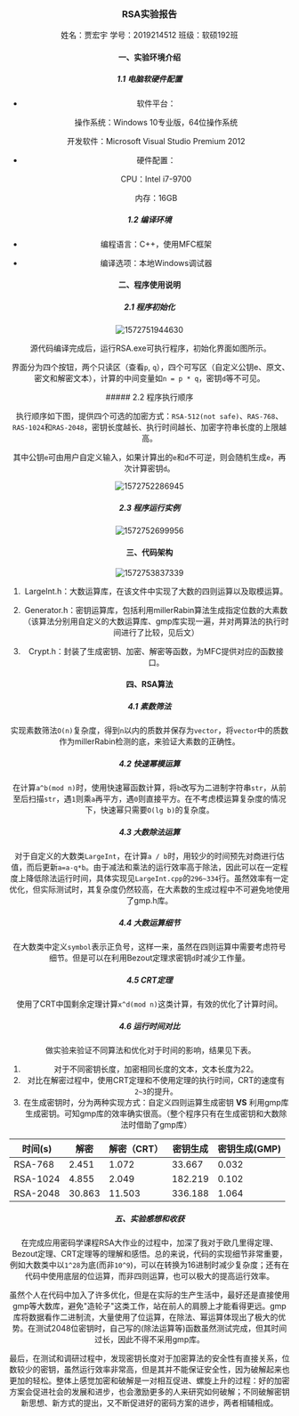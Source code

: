 ### <center>RSA实验报告

<center>姓名：贾宏宇	学号：2019214512	班级：软硕192班

#### 一、实验环境介绍

##### 1.1 电脑软硬件配置

- 软件平台：

  操作系统：Windows 10专业版，64位操作系统

  开发软件：Microsoft Visual Studio Premium 2012​	

- 硬件配置：

  CPU：Intel i7-9700

  内存：16GB

##### 1.2 编译环境

- 编程语言：C++，使用MFC框架

- 编译选项：本地Windows调试器

#### 二、程序使用说明

##### 2.1 程序初始化

![1572751944630](pic\1572751944630.png)

​		源代码编译完成后，运行RSA.exe可执行程序，初始化界面如图所示。

​		界面分为四个按钮，两个只读区（查看`p`, `q`），四个可写区（自定义公钥e、原文、密文和解密文本），计算的中间变量如`n = p * q`，密钥`d`等不可见。

<div style="page-break-after:always;"></div>
##### 2.2 程序执行顺序

​		执行顺序如下图，提供四个可选的加密方式：`RSA-512(not safe)`、`RAS-768`、`RAS-1024`和`RAS-2048`，密钥长度越长、执行时间越长、加密字符串长度的上限越高。

​		其中公钥`e`可由用户自定义输入，如果计算出的`e`和`d`不可逆，则会随机生成`e`，再次计算密钥`d`。

![1572752286945](pic\1572752286945.png)

##### 2.3 程序运行实例

![1572752699956](pic\1572752699956.png)

#### 三、代码架构

![1572753837339](pic\1572753837339.png)

1. LargeInt.h：大数运算库，在该文件中实现了大数的四则运算以及取模运算。

2. Generator.h：密钥运算库，包括利用millerRabin算法生成指定位数的大素数（该算法分别用自定义的大数运算库、gmp库实现一遍，并对两算法的执行时间进行了比较，见后文）

3. Crypt.h：封装了生成密钥、加密、解密等函数，为MFC提供对应的函数接口。

#### 四、RSA算法

##### 4.1 素数筛法

​		实现素数筛法`O(n)`复杂度，得到`n`以内的质数并保存为`vector`，将`vector`中的质数作为millerRabin检测的底，来验证大素数的正确性。

##### 4.2 快速幂模运算

​		在计算`a^b(mod n)`时，使用快速幂函数计算，将`b`改写为二进制字符串`str`，从前至后扫描`str`，遇`1`则乘`a`再平方，遇`0`则直接平方。在不考虑模运算复杂度的情况下，快速幂只需要`O(lg b)`的复杂度。

##### 4.3 大数除法运算

​		对于自定义的大数类`LargeInt`，在计算`a / b`时，用较少的时间预先对商进行估值，而后更新`a=a-q*b`。由于减法和乘法的运行效率高于除法，因此可以在一定程度上降低除法运行时间，具体实现见`LargeInt.cpp`的`296~334`行。虽然效率有一定优化，但实际测试时，其复杂度仍然较高，在大素数的生成过程中不可避免地使用了gmp.h库。

##### 4.4 大数运算细节

​		在大数类中定义`symbol`表示正负号，这样一来，虽然在四则运算中需要考虑符号细节。但是可以在利用Bezout定理求密钥`d`时减少工作量。

##### 4.5 CRT定理

​		使用了CRT中国剩余定理计算`x^d(mod n)`这类计算，有效的优化了计算时间。

##### 4.6 运行时间对比

​		做实验来验证不同算法和优化对于时间的影响，结果见下表。

1. 对于不同密钥长度，加密相同长度的文本，文本长度为22。
2. 对比在解密过程中，使用CRT定理和不使用定理的执行时间，CRT的速度有`2~3`的提升。
3. 在生成密钥时，分为两种实现方式：自定义四则运算生成密钥 **VS** 利用gmp库生成密钥。可知gmp库的效率确实很高。（整个程序只有在生成密钥和大数除法时借助了gmp库）

| 时间(s)  | 解密   | 解密（CRT） | 密钥生成 | 密钥生成(GMP) |
| -------- | ------ | ----------- | -------- | ------------- |
| RSA-768  | 2.451  | 1.072       | 33.667   | 0.032         |
| RSA-1024 | 4.855  | 2.049       | 182.219  | 0.102         |
| RSA-2048 | 30.863 | 11.503      | 336.188  | 1.064         |

##### 五、实验感想和收获

​		在完成应用密码学课程RSA大作业的过程中，加深了我对于欧几里得定理、Bezout定理、CRT定理等的理解和感悟。总的来说，代码的实现细节非常重要，例如大数类中以`1^28`为底(而非`10^9`)，可以在转换为16进制时减少复杂度；还有在代码中使用底层的位运算，而非四则运算，也可以极大的提高运行效率。

​		虽然个人在代码中加入了许多优化，但是在实际的生产生活中，最好还是直接使用gmp等大数库，避免"造轮子"这类工作，站在前人的肩膀上才能看得更远。gmp库将数据看作二进制流，大量使用了位运算，在除法、幂运算体现出了极大的优势。在测试2048位密钥时，自己写的(除法运算等)函数虽然测试完成，但其时间过长，因此不得不采用gmp库。

​		最后，在测试和调研过程中，发现密钥长度对于加密算法的安全性有直接关系，位数较少的密钥，虽然运行效率非常高，但是其并不能保证安全性，因为破解起来也更加的轻松。整体上感觉加密和破解是一对相互促进、螺旋上升的过程：好的加密方案会促进社会的发展和进步，也会激励更多的人来研究如何破解；不同破解密钥新思想、新方式的提出，又不断促进好的密码方案的进步，两者相辅相成。

